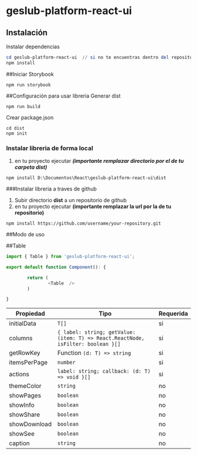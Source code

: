 # geslub-platform-react-ui

## Instalación

Instalar dependencias

```powershell
cd geslub-platform-react-ui  // si no te encuentras dentro del repositorio
npm install
```

##Iniciar Storybook

```
npm run storybook
```

##Configuración para usar libreria
Generar dist

```
npm run build
```

Crear package.json

```
cd dist
npm init
```

### Instalar libreria de forma local

1. en tu proyecto ejecutar **_(importante remplazar directorio por el de tu carpeta dist)_**

```
npm install D:\Documentos\React\geslub-platform-react-ui\dist
```

###Instalar libreria a traves de github

1. Subir directorio **dist** a un repositorio de github
2. en tu proyecto ejecutar **(importante remplazar la url por la de tu repositorio)**

```terminal
npm install https://github.com/username/your-repository.git
```

##Modo de uso

##Table

```Javascript
import { Table } from 'geslub-platform-react-ui';

export default function Component(): {

		return (
				<Table  />
		)

}
```

| Propiedad    | Tipo                                                                             | Requerida |
| ------------ | -------------------------------------------------------------------------------- | --------- |
| initialData  | `T[]`                                                                            | si        |
| columns      | `{ label: string; getValue: (item: T) => React.ReactNode, isFilter: boolean }[]` | si        |
| getRowKey    | Function `(d: T) => string`                                                      | si        |
| itemsPerPage | `number`                                                                         | si        |
| actions      | `label: string; callback: (d: T) => void }[]`                                    | si        |
| themeColor   | `string`                                                                         | no        |
| showPages    | `boolean`                                                                        | no        |
| showInfo     | `boolean`                                                                        | no        |
| showShare    | `boolean`                                                                        | no        |
| showDownload | `boolean`                                                                        | no        |
| showSee      | `boolean`                                                                        | no        |
| caption      | `string`                                                                         | no        |
